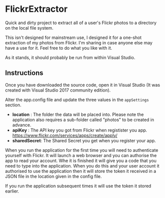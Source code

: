 # FlickrExtractor
Quick and dirty project to extract all of a user's Flickr photos to a directory on the local file system.

This isn't designed for mainstream use, I designed it for a one-shot extraction of my photos from Flickr. I'm sharing in case anyone else may have a use for it. Feel free to do what you like with it.

As it stands, it should probably be run from within Visual Studio.

## Instructions

Once you have downloaded the source code, open it in Visual Studio (It was created with Visual Studio 2017 community edition).

Alter the app.config file and update the three values in the `appSettings` section.

* **location** : The folder the data will be placed into. Please note the application also requires a sub-folder called "photos" to be created in advance.
* **apiKey** : The API key you got from Flickr when registister you app. https://www.flickr.com/services/apps/create/apply/
* **sharedSecret**: The Shared Secret you get when you register your app.

When you run the application for the first time you will need to authenticate yourself with Flickr. It will launch a web browser and you can authorise the app to read your account. Whe it is finished it will give you a code that you need to type into the application. When you do this and your user account it authorised to use the application then it will store the token it received in a JSON file in the location given in the config file.

If you run the application subsequent times it will use the token it stored earlier.
